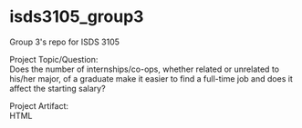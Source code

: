 # isds3105_group3  
Group 3's repo for ISDS 3105  

Project Topic/Question:  
Does the number of internships/co-ops, whether related or unrelated to his/her major, of a graduate make it easier to find a full-time job and does it affect the starting salary?  

Project Artifact:  
HTML
